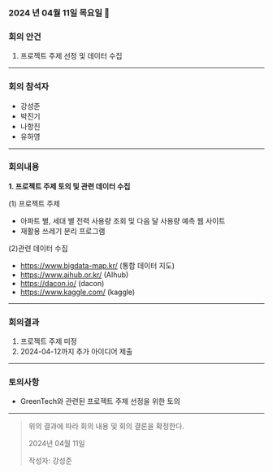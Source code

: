 ### 2024 년 04월 11일 목요일 📅

### 회의 안건

1. 프로젝트 주제 선정 및 데이터 수집

---

### 회의 참석자

- 강성준
- 박진기
- 나항진
- 유하영

---

### 회의내용

**1. 프로젝트 주제 토의 및 관련 데이터 수집**

(1) 프로젝트 주제 

- 아파트 별, 세대 별 전력 사용량 조회 및 다음 달 사용량 예측 웹 사이트
- 재활용 쓰레기 분리 프로그램

(2)관련 데이터 수집

- https://www.bigdata-map.kr/ (통합 데이터 지도)
- https://www.aihub.or.kr/    (AIhub)
- https://dacon.io/           (dacon)
- https://www.kaggle.com/     (kaggle)

---

### 회의결과

1. 프로젝트 주제 미정
2. 2024-04-12까지 추가 아이디어 제출

---

### 토의사항

- GreenTech와 관련된 프로젝트 주제 선정을 위한 토의

---

> 위의 결과에 따라 회의 내용 및 회의 결론을 확정한다.
> 
> 
> 2024년 04월 11일
> 
> 작성자: 강성준
>